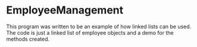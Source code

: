# EmployeeManagement
This program was written to be an example of how linked lists can be used.  The code is just a linked list of employee objects and a demo for the methods created.
